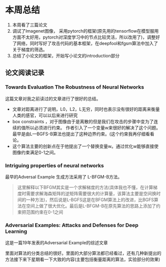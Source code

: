 
# 本周总结
1. 本周看了三篇论文
2. 调试了Imagenet图像， 采用pytorch的框架(原先用的tensorflow在模型服用方面不太好用，pytorch对深度学习中的节点比较灵活，所以改用了)，调整好了网络，同时写好了攻击代码的基本框架，在deepfool和fgsm算法中加入了关于梯度的筛选。
3. 总结了小论文的框架，开始写小论文的introduction部分
## 论文阅读记录
### Towards Evaluation The Robustness of Neural Networks
这篇文章对我之前读过的文章进行了很好的总结。
- 文章对距离进行了说明，L0，L2，L无穷，同时也表示没有很好的距离来衡量人类的感官，可以以后来进行研究
- box constraints ，对于图像由于是离散的但是我们在攻击的步骤中变为了连续的值所以必须进行约束。
作者引入了一个变量w来很好的解决了这个问题。最早是由L—BGFS-B算法也提出了这种边界约束。(这个约束我再仔细看看论。
- 这个算法主要的创新点在于他提出了一个替换变量w。通过优化w能够直接使图像约束满足0-1之间。
### Intriguing properties of neural networks
最早的Adversal Example 生成方法采用了 L-BFGM-B方法。
> 这里解释以下BFGM其实是一个求解梯度的方法(具体我也不懂，在计算梯度时需要求解海森矩阵的逆矩阵需要很大的计算量，该算法主要是空间换时间的一种方法)，然后说是L-BGFS这是在BFGM算法上的改进，比BGFS算法在空间上做了很大优化。最后是L-BFGM-B在原先算法的思路上添加了约束把范围约束在0-1之间

### Adversarial Examples: Attacks and Defenses for Deep Learning
这是一篇19年发表的Adversarial Example的综述文章

里面对算法的分类总结的很好。里面的大部分算法都已经看过，还有几种新提出的方法接下来下星期看一下大致的内容(主要包括衡量距离的算法，实验部分的效果)